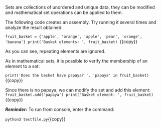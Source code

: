 Sets are collections of unordered and unique data, they can be modified and mathematical set operations can be applied to them.

The following code creates an assembly. Try running it several times and analyze the result obtained:

`fruit_basket = {'apple', 'orange', 'apple', 'pear', 'orange', 'banana'}
print('Basket elements: ', fruit_basket)
`{{copy}}

As you can see, repeating elements are ignored.

As in mathematical sets, it is possible to verify the membership of an element to a set:

`print('Does the basket have papaya? ', 'papaya' in fruit_basket)
`{{copy}}

Since there is no papaya, we can modify the set and add this element:
`fruit_basket.add('papaya')
print('Basket element: ', fruit_basket)
`{{copy}}

***Reminder:*** To run from console, enter the command:

`python3 testfile.py`{{copy}}
